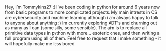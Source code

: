 Hey, I’m Tommykins27 :)
I've been coding in python for around 6 years now from basic programs to more complicated projects.
My main intrests in CS are cybersecurity and machine learning although i am always happy to talk to anyone about anything :)
Im currently exploring ADT's and churning out as many as I can (some silly, some sensible). The aim is to replace all primitive data types in python with more... esoteric ones, and then writing a full program using all of them. Feel free to request that i make something - it will hopefully make me less bored

<!---
G7itch/G7itch is a ✨ special ✨ repository because its `README.md` (this file) appears on your GitHub profile.
You can click the Preview link to take a look at your changes.
--->
